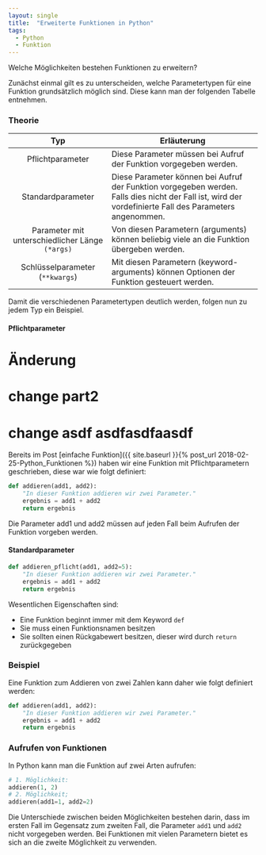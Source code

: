```yaml
---
layout: single
title:  "Erweiterte Funktionen in Python"
tags:
  - Python
  - Funktion
---
```

Welche Möglichkeiten bestehen Funktionen zu erweitern?

Zunächst einmal gilt es zu unterscheiden, welche Parametertypen für eine Funktion grundsätzlich möglich sind. Diese kann man der folgenden Tabelle entnehmen.
### Theorie

|    Typ   |   Erläuterung          |
|:---------:|-------------|
| Pflichtparameter    | Diese Parameter müssen bei Aufruf der Funktion vorgegeben werden.  |
| Standardparameter      | Diese Parameter können bei Aufruf der Funktion vorgegeben werden. Falls dies nicht der Fall ist, wird der vordefinierte Fall des Parameters angenommen.   |
| Parameter mit unterschiedlicher Länge `(*args)`   | Von diesen Parametern (arguments) können beliebig viele an die Funktion übergeben werden.        |
| Schlüsselparameter (`**kwargs`)       | Mit diesen Parametern (keyword-arguments)  können Optionen der Funktion gesteuert werden.     |

Damit die verschiedenen Parametertypen deutlich werden, folgen nun zu jedem Typ ein Beispiel.

#### Pflichtparameter

# Änderung

# change part2

# change asdf asdfasdfaasdf

Bereits im Post [einfache Funktion]({{ site.baseurl }}{% post_url 2018-02-25-Python_Funktionen %}) haben wir eine Funktion mit Pflichtparametern geschrieben, diese war wie folgt definiert:
``` python
def addieren(add1, add2):
	"In dieser Funktion addieren wir zwei Parameter."
	ergebnis = add1 + add2
	return ergebnis
```
Die Parameter add1 und add2 müssen auf jeden Fall beim Aufrufen der Funktion vorgeben werden.

#### Standardparameter


``` python
def addieren_pflicht(add1, add2=5):
	"In dieser Funktion addieren wir zwei Parameter."
	ergebnis = add1 + add2
	return ergebnis
```



Wesentlichen Eigenschaften sind:

* Eine Funktion beginnt immer mit dem Keyword `def`
* Sie muss einen Funktionsnamen besitzen
* Sie sollten einen Rückgabewert besitzen, dieser wird durch `return` zurückgegeben

### Beispiel

Eine Funktion zum Addieren von zwei Zahlen kann daher wie folgt definiert werden:

``` python
def addieren(add1, add2):
	"In dieser Funktion addieren wir zwei Parameter."
	ergebnis = add1 + add2
	return ergebnis
```

### Aufrufen von Funktionen

In Python kann man die Funktion auf zwei Arten aufrufen:
``` python
# 1. Möglichkeit:
addieren(1, 2)
# 2. Möglichkeit;
addieren(add1=1, add2=2)
```
Die Unterschiede zwischen beiden Möglichkeiten bestehen darin, dass im ersten Fall im Gegensatz zum zweiten Fall, die Parameter `add1` und `add2` nicht vorgegeben werden. Bei Funktionen mit vielen Parametern bietet es sich an die zweite Möglichkeit zu verwenden.
